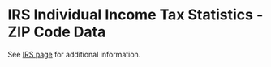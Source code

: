IRS Individual Income Tax Statistics - ZIP Code Data
====================================================

See [IRS page](http://www.irs.gov/uac/SOI-Tax-Stats-Individual-Income-Tax-Statistics-ZIP-Code-Data-(SOI)) for additional information.
